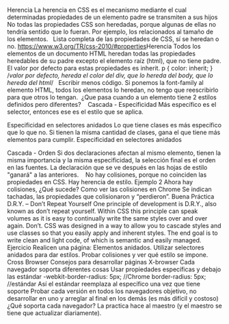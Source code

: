 Herencia
La herencia en CSS es el mecanismo mediante el cual determinadas propiedades de un elemento padre se transmiten a sus hijos
No todas las propiedades CSS son heredadas, porque algunas de ellas no tendría sentido que lo fueran.
Por ejemplo, los relacionados al tamaño de los elementos.
​
​
Lista completa de las propiedades de CSS, sí se heredan o no.
https://www.w3.org/TR/css-2010/#properties
​
​
​
​
​
Herencia
Todos los elementos de un documento HTML heredan todas las propiedades heredables de su padre excepto el elemento raíz (html), que no tiene padre.
El valor por defecto para estas propiedades es inherit.
p { color: inherit; } /*valor por defecto, hereda el color del div, que lo hereda del body, que lo hereda del html*/
​
​
​Escribir menos código.
Si ponemos la font-family al elemento HTML, todos los elementos lo heredan, no tengo que reescribirlo para que otros lo tengan.
​
¿Que pasa cuando a un elemento tiene 2 estilos definidos pero diferentes?
​
​
​
​
​
Cascada - Especificidad
Más específico es el selector, entonces ese es el estilo que se aplica.
​

Especificidad en selectores anidados
Lo que tiene clases es más específico que lo que no.
Si tienen la misma cantidad de clases, gana el que tiene más elementos para cumplir.
Especificidad en selectores anidados

Cascada - Orden
Si dos declaraciones afectan al mismo elemento, tienen la misma importancia y la misma especificidad, la selección final es el orden en las fuentes.
La declaración que se ve después en las hojas de estilo "ganará" a las anteriores.
​
​
​
No hay colisiones, porque no coinciden las propiedades en CSS. Hay herencia de estilo.
Ejemplo 2
Ahora hay colisiones,
¿Qué sucede?
Como ver las colisiones en Chrome
Se indican tachadas, las propiedades que colisionaron y “perdieron”.
Buena Práctica
D.R.Y. – Don’t Repeat Yourself
One principle of development is D.R.Y., also known as don’t repeat yourself. Within CSS this principle can speak volumes as it is easy to continually write the same styles over and over again. Don’t. CSS was designed in a way to allow you to cascade styles and use classes so that you easily apply and inherent styles. The end goal is to write clean and light code, of which is semantic and easily managed.
​
​
Ejercicio
Realicen una página:
Elementos anidados.
Utilizar selectores anidados para dar estilos.
Probar colisiones y ver qué estilo se impone.
​
​
​
​
​
​
Cross Browser
Consejos para desarrollar páginas X-browser
Cada navegador soporta diferentes cosas
Usar propiedades específicas y debajo las estándar
-webkit-border-radius: 5px; //Chrome
border-radius: 5px; //estándar
Así el estándar reemplaza al específico una vez que tiene soporte
Probar cada versión en todos los navegadores objetivo, no desarrollar en uno y arreglar al final en los demás (es más difícil y costoso)
¿Qué soporta cada navegador?
La practica hace al maestro (y el maestro se tiene que actualizar diariamente).
